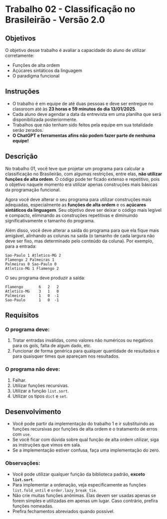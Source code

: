 # Trabalho 02 - Classificação no Brasileirão - Versão 2.0

## Objetivos
O objetivo desse trabalho é avaliar a capacidade do aluno de utilizar corretamente:
- Funções de alta ordem
- Açúcares sintáticos da linguagem
- O paradigma funcional

## Instruções
- O trabalho é em equipe de até duas pessoas e deve ser entregue no classroom até às **23 horas e 59 minutos do dia 13/01/2025**.
- Cada aluno deve agendar a data da entrevista em uma planilha que será disponibilizada posteriormente.
- Trabalhos que não tenham sido feitos pela equipe em sua totalidade serão zerados. 
- **O ChatGPT e ferramentas afins não podem fazer parte de nenhuma equipe!**

## Descrição
No trabalho 01, você teve que projetar um programa para calcular a classificação no Brasileirão, com algumas restrições, entre elas, **não utilizar funções de alta ordem**. O código pode ter ficado extenso e repetitivo, pois o objetivo naquele momento era utilizar apenas construções mais básicas da programação funcional.

Agora você deve alterar o seu programa para utilizar construções mais adequadas, especialmente as **funções de alta ordem** e os **açúcares sintáticos da linguagem**. Seu objetivo deve ser deixar o código mais legível e compacto, eliminando as construções repetitivas e diminuindo significativamente o tamanho do programa.

Além disso, você deve alterar a saída do programa para que ela fique mais amigável, alinhando as colunas na saída (o tamanho de cada largura não deve ser fixo, mas determinado pelo conteúdo da coluna). Por exemplo, para a entrada:

```
Sao-Paulo 1 Atletico-MG 2
Flamengo 2 Palmeiras 1
Palmeiras 0 Sao-Paulo 0
Atletico-MG 1 Flamengo 2
```

O seu programa deve produzir a saída:

```
Flamengo       6   2   2
Atletico-MG    3   1   0
Palmeiras      1   0  -1
Sao-Paulo      1   0  -1
```

## Requisitos

### O programa deve:
1. Tratar entradas inválidas, como valores não numéricos ou negativos para os gols, falta de algum dado, etc.
2. Funcionar de forma genérica para qualquer quantidade de resultados e para quaisquer times que apareçam nos resultados.

### O programa não deve:
1. Falhar.
2. Utilizar funções recursivas.
3. Utilizar a função `list.sort`.
4. Utilizar os tipos `dict` e `set`.

## Desenvolvimento
- Você pode partir da implementação do trabalho 1 e ir substituindo as funções recursivas por funções de alta ordem e o tratamento de erros com `use`. 
- Se você ficar com dúvida sobre qual função de alta ordem utilizar, siga as instruções que vimos em sala.
- Se a implementação estiver confusa, faça uma implementação do zero.

### Observações:
- Você pode utilizar qualquer função da biblioteca padrão, **exceto `list.sort`**.
- Para implementar a ordenação, veja especificamente as funções `list.fold_until` e `order.lazy_break_tie`.
- Não crie muitas funções anônimas. Elas devem ser usadas apenas se forem simples e utilizadas em apenas um lugar. Caso contrário, prefira funções nomeadas.
- Prefira fechamentos abreviados quando possível.
